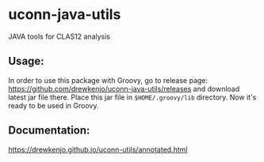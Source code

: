 # uconn-java-utils
JAVA tools for CLAS12 analysis

## Usage: ##
In order to use this package with Groovy, go to release page: https://github.com/drewkenjo/uconn-java-utils/releases and download latest jar file there. Place this jar file in ```$HOME/.groovy/lib``` directory. Now it's ready to be used in Groovy.

## Documentation: ##
https://drewkenjo.github.io/uconn-utils/annotated.html
